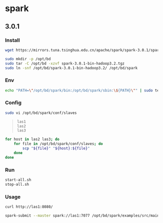 # spark

## 3.0.1

### Install

```bash
wget https://mirrors.tuna.tsinghua.edu.cn/apache/spark/spark-3.0.1/spark-3.0.1-bin-hadoop3.2.tgz
```

```bash
sudo mkdir -p /opt/bd
sudo tar -C /opt/bd -xzvf spark-3.0.1-bin-hadoop3.2.tgz
sudo ln -snf /opt/bd/spark-3.0.1-bin-hadoop3.2/ /opt/bd/spark
```

### Env

```bash
echo "PATH=\"/opt/bd/spark/bin:/opt/bd/spark/sbin:\${PATH}\"" | sudo tee /etc/profile.d/spark.sh
```

### Config

```bash
sudo vi /opt/bd/spark/conf/slaves
```

> ```txt
> las1
> las2
> las3
> ```

```bash
for host in las2 las3; do
    for file in /opt/bd/spark/conf/slaves; do
        scp "${file}" "${host}:${file}"
    done
done
```

### Run

```bash
start-all.sh
stop-all.sh
```

### Usage

```bash
curl http://las1:8080/
```

```bash
spark-submit --master spark://las1:7077 /opt/bd/spark/examples/src/main/python/pi.py 10
```
